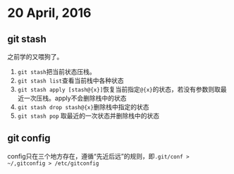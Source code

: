 # 20 April, 2016

## git stash

之前学的又喂狗了。

1. `git stash`把当前状态压栈。
2. `git stash list`查看当前栈中各种状态
3. `git stash apply [stash@{x}]`恢复当前指定`@{x}`的状态，若没有参数则取最近一次压栈。apply不会删除栈中的状态
4. `git stash drop stash@{x}`删除栈中指定的状态
5. `git stash pop` 取最近的一次状态并删除栈中的状态

## git config

config只在三个地方存在，遵循“先近后远”的规则，即`.git/conf > ~/,gitconfig > /etc/gitconfig`
